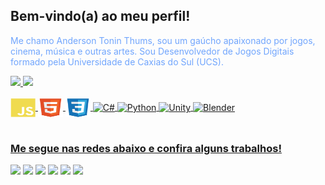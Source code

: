 ## Bem-vindo(a) ao meu perfil! 

<p style="color: #70a5fd;"> Me chamo Anderson Tonin Thums, sou um gaúcho apaixonado por jogos, cinema, música e outras artes. Sou Desenvolvedor de Jogos Digitais formado pela Universidade de Caxias do Sul (UCS). </p>

 <div>
   <a href="https://github.com/atthums">
   <img height="180em" src="https://github-readme-stats.vercel.app/api?username=atthums&show_icons=true&theme=tokyonight&include_all_commits=true&count_private=true"/>
   <img height="180em" src="https://github-readme-stats.vercel.app/api/top-langs/?username=atthums&layout=compact&langs_count=6&theme=tokyonight"/>
</div>
    
<div style="display: inline_block"><br>
  <img align="center" alt="Js" height="30" width="40" src="https://raw.githubusercontent.com/devicons/devicon/master/icons/javascript/javascript-plain.svg">
  <img align="center" alt="HTML" height="30" width="40" src="https://raw.githubusercontent.com/devicons/devicon/master/icons/html5/html5-original.svg">
  <img align="center" alt="CSS" height="30" width="40" src="https://raw.githubusercontent.com/devicons/devicon/master/icons/css3/css3-original.svg">
  <img align="center" alt="C#" height="30" width="40" src="https://cdn.jsdelivr.net/gh/devicons/devicon@latest/icons/csharp/csharp-original.svg" />
  <img align="center" alt="Python" height="30" width="40" src="https://cdn.jsdelivr.net/gh/devicons/devicon@latest/icons/python/python-original.svg" />
  <img align="center" alt="Unity" height="30" width="40" src="https://cdn.jsdelivr.net/gh/devicons/devicon@latest/icons/unity/unity-plain.svg" />
  <img align="center" alt="Blender" height="30" width="40" src="https://cdn.jsdelivr.net/gh/devicons/devicon@latest/icons/blender/blender-original.svg" />          
          
</div>
 
<br>
 
### Me segue nas redes abaixo e confira alguns trabalhos!
 
<div> 
  <a href="https://www.instagram.com/ander_thums" target="_blank"><img src="https://img.shields.io/badge/-Instagram-%23E4405F?style=for-the-badge&logo=instagram&logoColor=white" target="_blank"></a>
  <a href="https://discord.com/channels/atthums" target="_blank"><img src="https://img.shields.io/badge/Discord-7289DA?style=for-the-badge&logo=discord&logoColor=white" target="_blank"></a> 
  <a href = "mailto:ander.thums@gmail.com"><img src="https://img.shields.io/badge/-Gmail-%23333?style=for-the-badge&logo=gmail&logoColor=white" target="_blank"></a>
  <a href="https://www.linkedin.com/in/anderson-tonin-thums-a1a494211/" target="_blank"><img src="https://img.shields.io/badge/-LinkedIn-%230077B5?style=for-the-badge&logo=linkedin&logoColor=white" target="_blank"></a>
 <a href="https://andersontt.itch.io" target="_blank"><img src="https://img.shields.io/badge/Itch.io-%23E4405F?style=for-the-badge&logo=itch.io&logoColor=white" target="_blank"></a>
 <a href="https://sketchfab.com/AnderTThums" target="_blank"><img src="https://img.shields.io/badge/Sketchfab-%230077B5?style=for-the-badge&logo=sketchfab&logoColor=white" target="_blank"></a>
</div>
